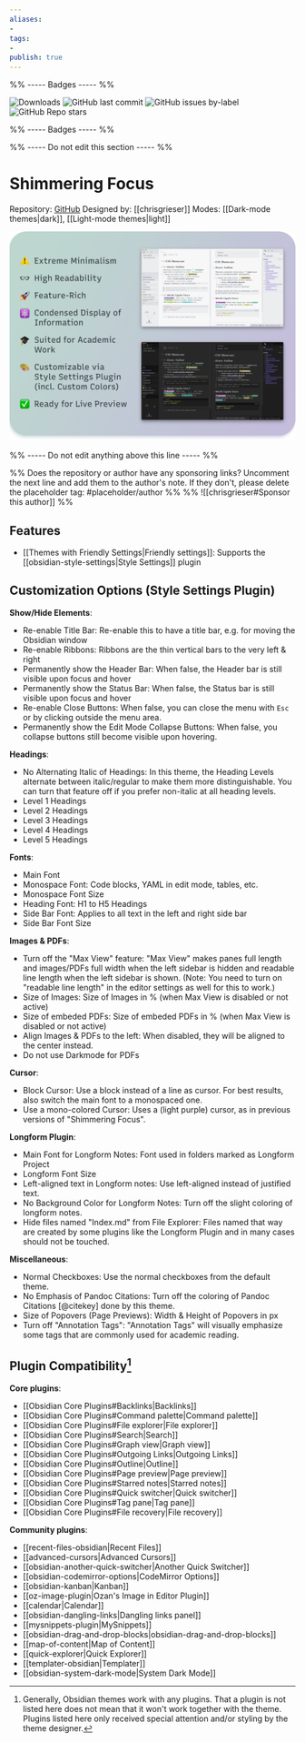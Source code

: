 ```yaml
---
aliases:
- 
tags: 
- 
publish: true
---
```


%% ----- Badges ----- %%

![Downloads](https://img.shields.io/badge/downloads-3690-573E7A?style=for-the-badge&logo=)
![GitHub last commit](https://img.shields.io/github/last-commit/chrisgrieser/shimmering-focus?color=573E7A&label=last%20update&logo=github&style=for-the-badge)
![GitHub issues by-label](https://img.shields.io/github/issues/chrisgrieser/shimmering-focus/help%20wanted?color=573E7A&logo=github&style=for-the-badge) 
![GitHub Repo stars](https://img.shields.io/github/stars/chrisgrieser/shimmering-focus?color=573E7A&logo=github&style=for-the-badge)

%% ----- Badges ----- %%

%% ----- Do not edit this section ----- %%

# Shimmering Focus

Repository: [GitHub](https://github.com/chrisgrieser/shimmering-focus)
Designed by: [[chrisgrieser]]
Modes: [[Dark-mode themes|dark]], [[Light-mode themes|light]]



![screenshot](https://github.com/chrisgrieser/shimmering-focus/raw/main/dual-theme-screenshot.png)

%% ----- Do not edit anything above this line ----- %% 

%% Does the repository or author have any sponsoring links? Uncomment the next line and add them to the author's note. If they don't, please delete the placeholder tag: #placeholder/author %%
%% ![[chrisgrieser#Sponsor this author]] %%


## Features

- [[Themes with Friendly Settings|Friendly settings]]: Supports the [[obsidian-style-settings|Style Settings]] plugin

## Customization Options (Style Settings Plugin) 

**Show/Hide Elements**: 
- Re-enable Title Bar: Re-enable this to have a title bar, e.g. for moving the Obsidian window
- Re-enable Ribbons: Ribbons are the thin vertical bars to the very left & right
- Permanently show the Header Bar: When false, the Header bar is still visible upon focus and hover
- Permanently show the Status Bar: When false, the Status bar is still visible upon focus and hover
- Re-enable Close Buttons: When false, you can close the menu with `Esc` or by clicking outside the menu area.
- Permanently show the Edit Mode Collapse Buttons: When false, you collapse buttons still become visible upon hovering.

**Headings**: 
- No Alternating Italic of Headings: In this theme, the Heading Levels alternate between italic/regular to make them more distinguishable. You can turn that feature off if you prefer non-italic at all heading levels.
- Level 1 Headings
- Level 2 Headings
- Level 3 Headings
- Level 4 Headings
- Level 5 Headings

**Fonts**: 
- Main Font
- Monospace Font: Code blocks, YAML in edit mode, tables, etc.
- Monospace Font Size
- Heading Font: H1 to H5 Headings
- Side Bar Font: Applies to all text in the left and right side bar
- Side Bar Font Size

**Images & PDFs**: 
- Turn off the "Max View" feature: "Max View" makes panes full length and images/PDFs full width when the left sidebar is hidden and readable line length when the left sidebar is shown. (Note:  You need to turn on "readable line length" in the editor settings as well for this to work.)
- Size of Images: Size of Images in % (when Max View is disabled or not active)
- Size of embeded PDFs: Size of embeded PDFs in % (when Max View is disabled or not active)
- Align Images & PDFs to the left: When disabled, they will be aligned to the center instead.
- Do not use Darkmode for PDFs

**Cursor**: 
- Block Cursor: Use a block instead of a line as cursor. For best results, also switch the main font to a monospaced one.
- Use a mono-colored Cursor: Uses a (light purple) cursor, as in previous versions of "Shimmering Focus".

**Longform Plugin**: 
- Main Font for Longform Notes: Font used in folders marked as Longform Project
- Longform Font Size
- Left-aligned text in Longform notes: Use left-aligned instead of justified text.
- No Background Color for Longform Notes: Turn off the slight coloring of longform notes.
- Hide files named "Index.md" from File Explorer: Files named that way are created by some plugins like the Longform Plugin and in many cases should not be touched.

**Miscellaneous**: 
- Normal Checkboxes: Use the normal checkboxes from the default theme.
- No Emphasis of Pandoc Citations: Turn off the coloring of Pandoc Citations [@citekey] done by this theme.
- Size of Popovers (Page Previews): Width & Height of Popovers in px
- Turn off "Annotation Tags": "Annotation Tags" will visually emphasize some tags that are commonly used for academic reading.

## Plugin Compatibility[^1]

**Core plugins**:
- [[Obsidian Core Plugins#Backlinks|Backlinks]]
- [[Obsidian Core Plugins#Command palette|Command palette]]
- [[Obsidian Core Plugins#File explorer|File explorer]]
- [[Obsidian Core Plugins#Search|Search]]
- [[Obsidian Core Plugins#Graph view|Graph view]]
- [[Obsidian Core Plugins#Outgoing Links|Outgoing Links]]
- [[Obsidian Core Plugins#Outline|Outline]]
- [[Obsidian Core Plugins#Page preview|Page preview]]
- [[Obsidian Core Plugins#Starred notes|Starred notes]]
- [[Obsidian Core Plugins#Quick switcher|Quick switcher]]
- [[Obsidian Core Plugins#Tag pane|Tag pane]]
- [[Obsidian Core Plugins#File recovery|File recovery]]

**Community plugins**:
- [[recent-files-obsidian|Recent Files]]
- [[advanced-cursors|Advanced Cursors]]
- [[obsidian-another-quick-switcher|Another Quick Switcher]]
- [[obsidian-codemirror-options|CodeMirror Options]]
- [[obsidian-kanban|Kanban]]
- [[oz-image-plugin|Ozan's Image in Editor Plugin]]
- [[calendar|Calendar]]
- [[obsidian-dangling-links|Dangling links panel]]
- [[mysnippets-plugin|MySnippets]]
- [[obsidian-drag-and-drop-blocks|obsidian-drag-and-drop-blocks]]
- [[map-of-content|Map of Content]]
- [[quick-explorer|Quick Explorer]]
- [[templater-obsidian|Templater]]
- [[obsidian-system-dark-mode|System Dark Mode]]

[^1]: Generally, Obsidian themes work with any plugins. That a plugin is not listed here does not mean that it won't work together with the theme. Plugins listed here only received special attention and/or styling by the theme designer.
